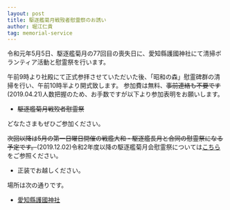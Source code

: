 ```yaml
---
layout: post
title: 駆逐艦菊月戦歿者慰霊祭のお誘い
author: 堀江仁貴
tag: memorial-service
---
```


令和元年5月5日、駆逐艦菊月の77回目の喪失日に、愛知縣護國神社にて清掃ボランティア活動と慰霊祭を行います。

午前9時より社殿にて正式参拝させていただいた後、「昭和の森」慰霊碑群の清掃を行い、午前10時半より開式致します。
参加費は無料、~~事前連絡も不要です~~(2019.04.21)人数把握のため、お手数ですが以下より参加表明をお願いします。

- ~~駆逐艦菊月戦歿者慰霊祭~~

どなたさまもぜひご参加ください。

~~次回以降は5月の第一日曜日開催の戦艦大和・駆逐艦長月と合同の慰霊祭になる予定です。~~(2019.12.02)令和2年度以降の駆逐艦菊月会慰霊祭については[こちら](/activities/memorial-service.html)をご参照ください。

- 正装でお越しください。

場所は次の通りです。

- [愛知縣護國神社](http://www.aichi-gokoku.or.jp/about#access)
